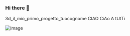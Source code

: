 ### Hi there 👋

3d_il_mio_primo_progetto_tuocognome
CIAO
CiAo A tUtTi

![image](https://user-images.githubusercontent.com/92849590/139023474-1403ce9f-08da-4142-8edd-187fb26ee860.png)
